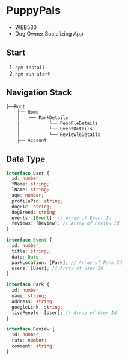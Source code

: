 # PuppyPals

- WEB530
- Dog Owner Socializing App

## Start

1. `npm install`
2. `npm run start`

## Navigation Stack

```bash
├──Root
    ├── Home
    │   ├── ParkDetails
    │           └── PeopPleDetails
    │           └── EventDetails
    │           └── ReviewleDetails
    ├── Account
```

## Data Type

```typescript
interface User {
  id: number;
  fName: string;
  lName: string;
  age: number;
  profilePic: string;
  dogPic: string;
  dogBreed: string;
  events: [Event]; // Array of Event Id
  reviews: [Review]; // Array of Review Id
}

interface Event {
  id: number;
  title: string;
  date: Date;
  parkLocation: [Park]; // Array of Park Id
  users: [User]; // Array of User Id
}

interface Park {
  id: number;
  name: string;
  address: string;
  googleLink: string;
  livePeople: [User]; // Array of User Id
}

interface Review {
  id: number;
  rate: number;
  comment: string;
}
```
